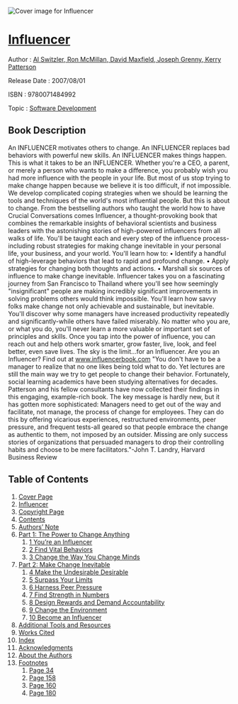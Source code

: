 ![Cover image for Influencer](https://imgdetail.ebookreading.net/cover/cover/software_development/EB9780071484992.jpg)

[Influencer](https://ebookreading.net/view/book/Influencer-EB9780071484992_1.html "Influencer")
====================================================================================================================

Author : [Al Switzler](https://ebookreading.net/search/author/Al+Switzler),[ Ron McMillan](https://ebookreading.net/search/author/+Ron+McMillan),[ David Maxfield](https://ebookreading.net/search/author/+David+Maxfield),[ Joseph Grenny](https://ebookreading.net/search/author/+Joseph+Grenny),[ Kerry Patterson](https://ebookreading.net/search/author/+Kerry+Patterson)

Release Date : 2007/08/01

ISBN : 9780071484992

Topic : [Software Development](https://ebookreading.net/search/category/software-development)

Book Description
-----------------

An INFLUENCER motivates others to change.
An INFLUENCER replaces bad behaviors with powerful new skills.
An INFLUENCER makes things happen.
This is what it takes to be an INFLUENCER.
Whether you're a CEO, a parent, or merely a person who wants to make a difference, you probably wish you had more influence with the people in your life. But most of us stop trying to make change happen because we believe it is too difficult, if not impossible. We develop complicated coping strategies when we should be learning the tools and techniques of the world's most influential people.
But this is about to change. From the bestselling authors who taught the world how to have Crucial Conversations comes Influencer, a thought-provoking book that combines the remarkable insights of behavioral scientists and business leaders with the astonishing stories of high-powered influencers from all walks of life. You'll be taught each and every step of the influence process-including robust strategies for making change inevitable in your personal life, your business, and your world. You'll learn how to:
• Identify a handful of high-leverage behaviors that lead to rapid and profound change.
• Apply strategies for changing both thoughts and actions.
• Marshall six sources of influence to make change inevitable.
Influencer takes you on a fascinating journey from San Francisco to Thailand where you'll see how seemingly "insignificant" people are making incredibly significant improvements in solving problems others would think impossible. You'll learn how savvy folks make change not only achievable and sustainable, but inevitable. You'll discover why some managers have increased productivity repeatedly and significantly-while others have failed miserably.
No matter who you are, or what you do, you'll never learn a more valuable or important set of principles and skills. Once you tap into the power of influence, you can reach out and help others work smarter, grow faster, live, look, and feel better, even save lives. The sky is the limit…for an Influencer.
Are you an Influencer?
Find out at www.influencerbook.com
"You don't have to be a manager to realize that no one likes being told what to do. Yet lectures are still the main way we try to get people to change their behavior. Fortunately, social learning academics have been studying alternatives for decades. Patterson and his fellow consultants have now collected their findings in this engaging, example-rich book. The key message is hardly new, but it has gotten more sophisticated: Managers need to get out of the way and facilitate, not manage, the process of change for employees. They can do this by offering vicarious experiences, restructured environments, peer pressure, and frequent tests-all geared so that people embrace the change as authentic to them, not imposed by an outsider. Missing are only success stories of organizations that persuaded managers to drop their controlling habits and choose to be mere facilitators."-John T. Landry, Harvard Business Review
              
Table of Contents
-----------------

1. [Cover Page](https://ebookreading.net/view/book/Influencer-EB9780071484992_1.html)
1. [Influencer](https://ebookreading.net/view/book/Influencer-EB9780071484992_2.html)
1. [Copyright Page](https://ebookreading.net/view/book/Influencer-EB9780071484992_3.html)
1. [Contents](https://ebookreading.net/view/book/Influencer-EB9780071484992_5.html)
1. [Authors’ Note](https://ebookreading.net/view/book/Influencer-EB9780071484992_7.html)
1. [Part 1: The Power to Change Anything](https://ebookreading.net/view/book/Influencer-EB9780071484992_8.html)
    1. [1 You’re an Influencer](https://ebookreading.net/view/book/Influencer-EB9780071484992_10.html)
    1. [2 Find Vital Behaviors](https://ebookreading.net/view/book/Influencer-EB9780071484992_11.html)
    1. [3 Change the Way You Change Minds](https://ebookreading.net/view/book/Influencer-EB9780071484992_12.html)
1. [Part 2: Make Change Inevitable](https://ebookreading.net/view/book/Influencer-EB9780071484992_13.html)
    1. [4 Make the Undesirable Desirable](https://ebookreading.net/view/book/Influencer-EB9780071484992_15.html)
    1. [5 Surpass Your Limits](https://ebookreading.net/view/book/Influencer-EB9780071484992_16.html)
    1. [6 Harness Peer Pressure](https://ebookreading.net/view/book/Influencer-EB9780071484992_17.html)
    1. [7 Find Strength in Numbers](https://ebookreading.net/view/book/Influencer-EB9780071484992_18.html)
    1. [8 Design Rewards and Demand Accountability](https://ebookreading.net/view/book/Influencer-EB9780071484992_19.html)
    1. [9 Change the Environment](https://ebookreading.net/view/book/Influencer-EB9780071484992_20.html)
    1. [10 Become an Influencer](https://ebookreading.net/view/book/Influencer-EB9780071484992_21.html)
1. [Additional Tools and Resources](https://ebookreading.net/view/book/Influencer-EB9780071484992_22.html)
1. [Works Cited](https://ebookreading.net/view/book/Influencer-EB9780071484992_23.html)
1. [Index](https://ebookreading.net/view/book/Influencer-EB9780071484992_24.html)
1. [Acknowledgments](https://ebookreading.net/view/book/Influencer-EB9780071484992_25.html)
1. [About the Authors](https://ebookreading.net/view/book/Influencer-EB9780071484992_26.html)
1. [Footnotes](https://ebookreading.net/view/book/Influencer-EB9780071484992_27.html)
    1. [Page 34](https://ebookreading.net/view/book/Influencer-EB9780071484992_27.html#ch02fn01)
    1. [Page 158](https://ebookreading.net/view/book/Influencer-EB9780071484992_28.html#ch06fn01)
    1. [Page 160](https://ebookreading.net/view/book/Influencer-EB9780071484992_29.html#ch06fn02)
    1. [Page 180](https://ebookreading.net/view/book/Influencer-EB9780071484992_30.html#ch07fn01)

